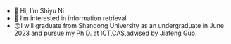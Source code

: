 - 👋 Hi, I’m Shiyu Ni
- 👀 I’m interested in information retrieval
- 😙I will graduate from Shandong University as an undergraduate in June 2023 and pursue my Ph.D. at ICT,CAS,advised by Jiafeng Guo.


<!---
ShiyuNee/ShiyuNee is a ✨ special ✨ repository because its `README.md` (this file) appears on your GitHub profile.
You can click the Preview link to take a look at your changes.
--->
